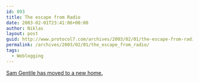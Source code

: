 ```yaml
---
id: 893
title: The escape from Radio
date: 2003-02-01T23:41:06+00:00
author: Niklas
layout: post
guid: http://www.protocol7.com/archives/2003/02/01/the-escape-from-radio/
permalink: /archives/2003/02/01/the_escape_from_radio/
tags:
  - Weblogging
---
```

<div class='microid-415e73fb2ad97fb0a537f5f2830da60731c5fcfb'>
  <p>
    <a title="" href="http://dotnetweblogs.com/sgentile/">Sam Gentile has moved to a new home.</a>
  </p>
</div>